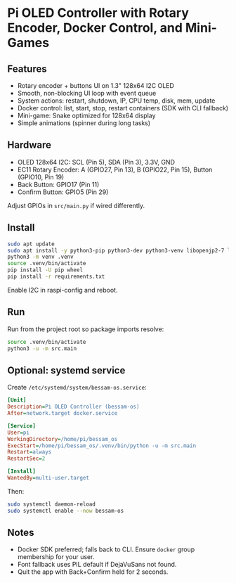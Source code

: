 # Pi OLED Controller with Rotary Encoder, Docker Control, and Mini-Games

## Features
- Rotary encoder + buttons UI on 1.3" 128x64 I2C OLED
- Smooth, non-blocking UI loop with event queue
- System actions: restart, shutdown, IP, CPU temp, disk, mem, update
- Docker control: list, start, stop, restart containers (SDK with CLI fallback)
- Mini-game: Snake optimized for 128x64 display
- Simple animations (spinner during long tasks)

## Hardware
- OLED 128x64 I2C: SCL (Pin 5), SDA (Pin 3), 3.3V, GND
- EC11 Rotary Encoder: A (GPIO27, Pin 13), B (GPIO22, Pin 15), Button (GPIO10, Pin 19)
- Back Button: GPIO17 (Pin 11)
- Confirm Button: GPIO5 (Pin 29)

Adjust GPIOs in `src/main.py` if wired differently.

## Install
```bash
sudo apt update
sudo apt install -y python3-pip python3-dev python3-venv libopenjp2-7 libtiff5
python3 -m venv .venv
source .venv/bin/activate
pip install -U pip wheel
pip install -r requirements.txt
```

Enable I2C in raspi-config and reboot.

## Run
Run from the project root so package imports resolve:
```bash
source .venv/bin/activate
python3 -u -m src.main
```

## Optional: systemd service
Create `/etc/systemd/system/bessam-os.service`:
```ini
[Unit]
Description=Pi OLED Controller (bessam-os)
After=network.target docker.service

[Service]
User=pi
WorkingDirectory=/home/pi/bessam_os
ExecStart=/home/pi/bessam_os/.venv/bin/python -u -m src.main
Restart=always
RestartSec=2

[Install]
WantedBy=multi-user.target
```
Then:
```bash
sudo systemctl daemon-reload
sudo systemctl enable --now bessam-os
```

## Notes
- Docker SDK preferred; falls back to CLI. Ensure `docker` group membership for your user.
- Font fallback uses PIL default if DejaVuSans not found.
- Quit the app with Back+Confirm held for 2 seconds.
